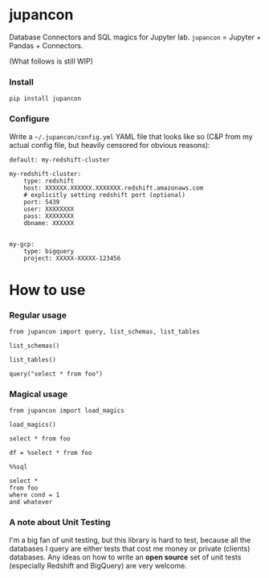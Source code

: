 # jupancon

Database Connectors and SQL magics for Jupyter lab. `jupancon` = Jupyter + Pandas + Connectors.

(What follows is still WIP)

### Install

```
pip install jupancon
```
### Configure

Write a `~/.jupancon/config.yml` YAML file that looks like so (C&P from my actual config file, but heavily censored for obvious reasons):

```
default: my-redshift-cluster

my-redshift-cluster: 
    type: redshift
    host: XXXXXX.XXXXXX.XXXXXXX.redshift.amazonaws.com
    # explicitly setting redshift port (optional)
    port: 5439
    user: XXXXXXXX
    pass: XXXXXXXX
    dbname: XXXXXX


my-gcp:
    type: bigquery
    project: XXXXX-XXXXX-123456

```

# How to use

### Regular usage

```
from jupancon import query, list_schemas, list_tables

list_schemas()

list_tables()

query("select * from foo")
```

### Magical usage

```
from jupancon import load_magics

load_magics()
```

```
select * from foo
```

```
df = %select * from foo
```

```
%%sql

select * 
from foo
where cond = 1
and whatever
```

### A note about Unit Testing

I'm a big fan of unit testing, but this library is hard to test, because all the databases I query are either tests that cost me money or private (clients) databases. Any ideas on how to write an **open source** set of unit tests (especially Redshift and BigQuery) are very welcome.
